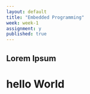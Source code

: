 ```yaml
---
layout: default
title: "Embedded Programming"
week: week-1
assignment: y
published: true
---
```


## Lorem Ipsum
# hello World